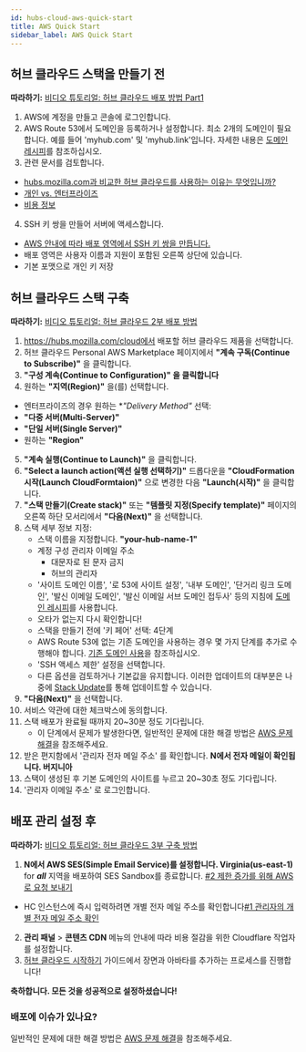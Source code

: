 ```yaml
---
id: hubs-cloud-aws-quick-start
title: AWS Quick Start
sidebar_label: AWS Quick Start
---
```


## 허브 클라우드 스택을 만들기 전

**따라하기:** [비디오 튜토리얼: 허브 클라우드 배포 방법 Part1](https://www.youtube.com/watch?v=2K7P8jFyHNc)

1. AWS에 계정을 만들고 콘솔에 로그인합니다.
2. AWS Route 53에서 도메인을 등록하거나 설정합니다. 최소 2개의 도메인이 필요합니다. 예를 들어 'myhub.com' 및 'myhub.link'입니다. 
   자세한 내용은 [도메인 레시피](hubs-cloud-aws-domain-recipes.md)를 참조하십시오.
3. 관련 문서를 검토합니다.
- [hubs.mozilla.com과 비교한 허브 클라우드를 사용하는 이유는 무엇입니까?](hubs-cloud-faq.md#why-use-hubs-cloud-vs-hubsmozillacom)
- [개인 vs. 엔터프라이즈](hubs-cloud-faq.md#personal-vs-enterprise)
- [비용 정보](hubs-cloud-aws-costs.md)
4. SSH 키 쌍을 만들어 서버에 액세스합니다.
- [AWS 안내에 따라 배포 영역에서 SSH 키 쌍을 만듭니다.](https://docs.aws.amazon.com/AWSEC2/latest/UserGuide/ec2-key-pairs.html#having-ec2-create-your-key-pair)
- 배포 영역은 사용자 이름과 지원이 포함된 오른쪽 상단에 있습니다.
- 기본 포맷으로 개인 키 저장

## 허브 클라우드 스택 구축

**따라하기:** [비디오 튜토리얼: 허브 클라우드 2부 배포 방법](https://www.youtube.com/watch?v=W0erzlDpo0U)

1. https://hubs.mozilla.com/cloud에서 배포할 허브 클라우드 제품을 선택합니다.
2. 허브 클라우드 Personal AWS Marketplace 페이지에서 **"계속 구독(Continue to Subscribe)"** 을 클릭합니다.
3. **"구성 계속(Continue to Configuration)" 을 클릭합니다**
4. 원하는 **"지역(Region)"** 을(를) 선택합니다.
- 엔터프라이즈의 경우 원하는 **"Delivery Method"* 선택:
- **"다중 서버(Multi-Server)"**
- **"단일 서버(Single Server)"**
- 원하는 **"Region"**
5. **"계속 실행(Continue to Launch)"** 을 클릭합니다.
6. **"Select a launch action(액션 실행 선택하기)"** 드롭다운을 **"CloudFormation 시작(Launch CloudFormtaion)"** 으로 변경한 다음 **"Launch(시작)"** 을 클릭합니다.
7. **"스택 만들기(Create stack)"** 또는 **"템플릿 지정(Specify template)"** 페이지의 오른쪽 하단 모서리에서 **"다음(Next)"** 을 선택합니다.
8. 스택 세부 정보 지정:
    - 스택 이름을 지정합니다. **"your-hub-name-1"**
    - 계정 구성 관리자 이메일 주소
        - 대문자로 된 문자 금지
        - 허브의 관리자
    - '사이트 도메인 이름', '로 53에 사이트 설정', '내부 도메인', '단거리 링크 도메인', '발신 이메일 도메인', '발신 이메일 서브 도메인 접두사' 등의 지침에 [도메인 레시피](hubs-cloud-aws-domain-recipes.md)를 사용합니다.
    - 오타가 없는지 다시 확인합니다!
    - 스택을 만들기 전에 '키 페어' 선택: 4단계
    - AWS Route 53에 없는 기존 도메인을 사용하는 경우 몇 가지 단계를 추가로 수행해야 합니다.
      [기존 도메인 사용](hubs-cloud-aws-existing-domain.md)을 참조하십시오.
    - 'SSH 액세스 제한' 설정을 선택합니다.
    - 다른 옵션을 검토하거나 기본값을 유지합니다.
      이러한 업데이트의 대부분은 나중에 [Stack Update](hubs-cloud-aws-updating-the-stack.md)를 통해 업데이트할 수 있습니다.
9. **"다음(Next)"** 을 선택합니다.
10. 서비스 약관에 대한 체크박스에 동의합니다.
11. 스택 배포가 완료될 때까지 20~30분 정도 기다립니다.
    - 이 단계에서 문제가 발생한다면, 일반적인 문제에 대한 해결 방법은 [AWS 문제 해결](hubs-cloud-aws-troubleshooting.md)을 참조해주세요.
12. 받은 편지함에서 '관리자 전자 메일 주소' 를 확인합니다. **N에서 전자 메일이 확인됩니다. 버지니아**
13. 스택이 생성된 후 기본 도메인의 사이트를 누르고 20~30초 정도 기다립니다.
14. '관리자 이메일 주소' 로 로그인합니다.

## 배포 관리 설정 후

**따라하기:** [비디오 튜토리얼: 허브 클라우드 3부 구축 방법](https://www.youtube.com/watch?v=nQ85L_EeJOk)

1. **N에서 AWS SES(Simple Email Service)를 설정합니다. Virginia(us-east-1)** for **_all_** 지역을 배포하여 SES Sandbox를 종료합니다.
   [#2 제한 증가를 위해 AWS로 요청 보내기](hubs-cloud-aws-troubleshooting.md#youre-in-the-aws-sandbox-and-people-dont-receive-magic-link-emails)
- HC 인스턴스에 즉시 입력하려면 개별 전자 메일 주소를 확인합니다[#1 관리자의 개별 전자 메일 주소 확인](hubs-cloud-aws-troubleshooting.md#youre-in-the-aws-sandbox-and-people-dont-receive-magic-link-emails)
2. **관리 패널** > **콘텐츠 CDN** 메뉴의 안내에 따라 비용 절감을 위한 Cloudflare 작업자를 설정합니다.
3. [허브 클라우드 시작하기](hubs-cloud-getting-started.md) 가이드에서 장면과 아바타를 추가하는 프로세스를 진행합니다!

**축하합니다. 모든 것을 성공적으로 설정하셨습니다!**

### 배포에 이슈가 있나요?

일반적인 문제에 대한 해결 방법은 [AWS 문제 해결](hubs-cloud-aws-troubleshooting.md)을 참조해주세요.